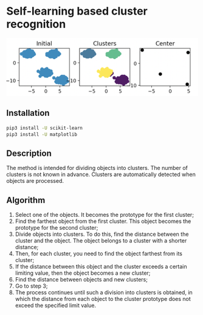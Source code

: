 # Self-learning based cluster recognition

![Result](./maximin.png)

## Installation
```bash
pip3 install -U scikit-learn
pip3 install -U matplotlib
```

## Description

The method is intended for dividing objects into clusters. The number of clusters is not known in advance. Clusters are automatically detected when objects are processed.

## Algorithm

1. Select one of the objects. It becomes the prototype for the first cluster;
2. Find the farthest object from the first cluster. This object becomes the prototype for the second cluster;
3. Divide objects into clusters. To do this, find the distance between the cluster and the object. The object belongs to a cluster with a shorter distance;
4. Then, for each cluster, you need to find the object farthest from its cluster;
5. If the distance between this object and the cluster exceeds a certain limiting value, then the object becomes a new cluster;
6. Find the distance between objects and new clusters;
7. Go to step 3;
8. The process continues until such a division into clusters is obtained, in which the distance from each object to the cluster prototype does not exceed the specified limit value.

